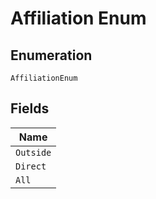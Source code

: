 
# Affiliation Enum

## Enumeration

`AffiliationEnum`

## Fields

| Name |
|  --- |
| `Outside` |
| `Direct` |
| `All` |

